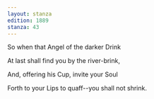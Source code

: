 ```yaml
---
layout: stanza
edition: 1889
stanza: 43
---
```


So when that Angel of the darker Drink

At last shall find you by the river-brink,

And, offering his Cup, invite your Soul

Forth to your Lips to quaff--you shall not shrink.